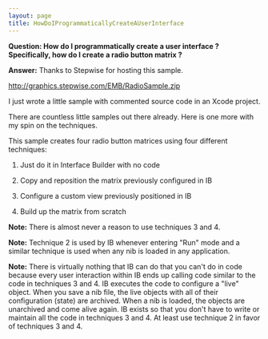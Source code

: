 ```yaml
---
layout: page
title: HowDoIProgrammaticallyCreateAUserInterface
---
```


**Question: How do I programmatically create a user interface ?  Specifically, how do I create a radio button matrix ?**

**Answer:**
Thanks to Stepwise for hosting this sample.

http://graphics.stepwise.com/EMB/RadioSample.zip

I just wrote a little sample with commented source code in an 
Xcode project.

There are countless little samples out there already.  Here is one more 
with my spin on the techniques.

This sample creates four radio button matrices using four different
techniques:

1) Just do it in Interface Builder with no code

2) Copy and reposition the matrix previously configured in IB

3) Configure a custom view previously positioned in IB

4) Build up the matrix from scratch

**Note:** There is almost never a reason to use techniques 3 and 4.

**Note:**  Technique 2 is used by IB whenever entering "Run" mode and a similar technique is used when any nib is loaded in any application.

**Note:**  There is virtually nothing that IB can do that you can't do in code because every user interaction within IB ends up calling code similar to the code in techniques 3 and 4.  IB executes the code to configure a "live" object.  When you save a nib file, the live objects with all of their configuration (state) are archived. When a nib is loaded, the objects are unarchived and come alive again. IB exists so that you don't have to write or maintain all the code in techniques 3 and 4.  At least use technique 2 in favor of techniques 3 and 4.

